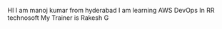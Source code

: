 HI I am manoj kumar from hyderabad 
I am learning AWS DevOps In RR technosoft 
My Trainer is Rakesh G
